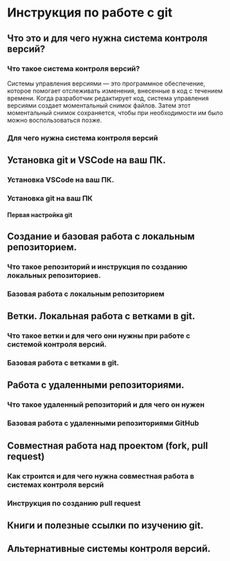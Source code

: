 # Инструкция по работе с git

## Что это и для чего нужна система контроля версий?

### Что такое система контроля версий?

Системы управления версиями — это программное обеспечение, которое помогает отслеживать изменения, внесенные в код с течением времени. Когда разработчик редактирует код, система управления версиями создает моментальный снимок файлов. Затем этот моментальный снимок сохраняется, чтобы при необходимости им было можно воспользоваться позже.

### Для чего нужна система контроля версий

## Установка git и VSCode на ваш ПК.

### Установка VSCode на ваш ПК.

### Установка git на ваш ПК

#### Первая настройка git

## Создание и базовая работа с локальным репозиторием.

### Что такое репозиторий и инструкция по созданию локальных репозиториев.

### Базовая работа с локальным репозиторием

## Ветки. Локальная работа с ветками в git.

### Что такое ветки и для чего они нужны при работе с системой контроля версий.

### Базовая работа с ветками в git.

## Работа с удаленными репозиториями.

### Что такое удаленный репозиторий и для чего он нужен

### Базовая работа с удаленными репозиториями GitHub

## Совместная работа над проектом (fork, pull request)

### Как строится и для чего нужна совместная работа в системах контроля версий

### Инструкция по созданию pull request

## Книги и полезные ссылки по изучению git.

## Альтернативные системы контроля версий.
